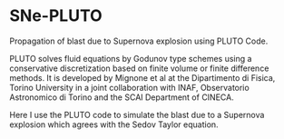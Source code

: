 # SNe-PLUTO
Propagation of blast due to Supernova explosion using PLUTO Code.

PLUTO solves fluid equations by Godunov type schemes using a conservative discretization based on finite volume or finite difference methods. It is developed by Mignone et al at the Dipartimento di Fisica, Torino University in a joint collaboration with INAF, Observatorio Astronomico di Torino and the SCAI Department of CINECA.

Here I use the PLUTO code to simulate the blast due to a Supernova explosion which agrees with the Sedov Taylor equation.

